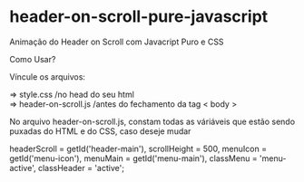 # header-on-scroll-pure-javascript

Animação do Header on Scroll com Javacript Puro e CSS

Como Usar? 

Víncule os arquivos:

=> style.css /no head do seu html <br />
=> header-on-scroll.js /antes do fechamento da tag < body >

No arquivo header-on-scroll.js, constam todas as váriáveis que estão sendo puxadas do HTML e do CSS, caso deseje mudar

headerScroll = getId('header-main'),
scrollHeight = 500,
menuIcon 	 = getId('menu-icon'),
menuMain 	 = getId('menu-main'),
classMenu    = 'menu-active',
classHeader	 = 'active';
